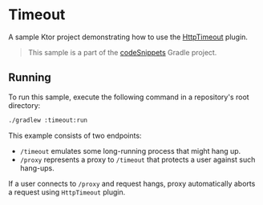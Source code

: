 # Timeout

A sample Ktor project demonstrating how to use the [HttpTimeout](https://ktor.io/docs/timeout.html) plugin.
> This sample is a part of the [codeSnippets](../../README.md) Gradle project.

## Running

To run this sample, execute the following command in a repository's root directory:

```bash
./gradlew :timeout:run
```

This example consists of two endpoints:
* `/timeout` emulates some long-running process that might hang up.
* `/proxy` represents a proxy to `/timeout` that protects a user against such hang-ups. 
  
If a user connects to `/proxy` and request hangs, proxy automatically aborts a request using `HttpTimeout` plugin.